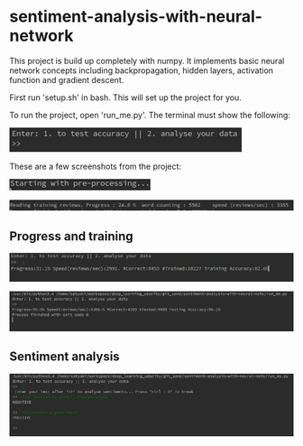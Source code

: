 # sentiment-analysis-with-neural-network
This project is build up completely with numpy.
It implements basic neural network concepts including backpropagation,
hidden layers, activation function and gradient descent.

First run 'setup.sh' in bash. This will set up the project for you.

To run the project, open 'run_me.py'. The terminal must show the following:

![Terminal screen_1](https://github.com/Satyaki0924/sentiment-analysis-with-neural-network/blob/master/res/pr2.1.png?raw=true "Terminal1")

These are a few screenshots from the project:

![Terminal screen_2](https://github.com/Satyaki0924/sentiment-analysis-with-neural-network/blob/master/res/pr2.2.png?raw=true "Terminal2")

![Terminal screen_3](https://github.com/Satyaki0924/sentiment-analysis-with-neural-network/blob/master/res/pr.2.3.png?raw=true "Terminal3")

## Progress and training

![Terminal screen_5](https://github.com/Satyaki0924/sentiment-analysis-with-neural-network/blob/master/res/pr.2.5.png?raw=true "Terminal5")

![Terminal screen_6](https://github.com/Satyaki0924/sentiment-analysis-with-neural-network/blob/master/res/pr.2.6.png?raw=true "Terminal6")

## Sentiment analysis

![Terminal screen_7](https://github.com/Satyaki0924/sentiment-analysis-with-neural-network/blob/master/res/pr.2.7.png?raw=true "Terminal7")

